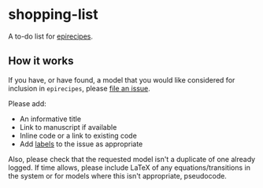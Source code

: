 # shopping-list

A to-do list for [epirecipes](http://epirecip.es).

## How it works

If you have, or have found, a model that you would like considered for inclusion in `epirecipes`, please [file an issue](https://github.com/epirecipes/shopping-list/issues).

Please add:
- An informative title
- Link to manuscript if available
- Inline code or a link to existing code
- Add [labels](https://github.com/epirecipes/shopping-list/labels) to the issue as appropriate

Also, please check that the requested model isn't a duplicate of one already logged. If time allows, please include LaTeX of any equations/transitions in the system or for models where this isn't appropriate, pseudocode.
